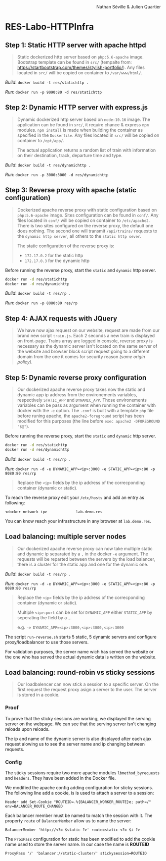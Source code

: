 <div style="text-align: right">Nathan Séville & Julien Quartier</div>

# RES-Labo-HTTPInfra

## Step 1: Static HTTP server with apache httpd

> Static dockerized http server based on `php:5.6-apache` image. Bootstrap template can be found in `src/` (tempalte from: https://startbootstrap.com/themes/stylish-portfolio/). Any files located in `src/` will be copied on container to `/var/www/html/`.

*Build*: `docker build -t res/statichttp .`

*Run*: `docker run -p 9090:80 -d res/statichttp`



## Step 2: Dynamic HTTP server with express.js

> Dynamic dockerized http server based on `node:10.16` image. The application can be found in `src/`, it require chance & express `npm` modules. `npm install` is made when building the container as specified in the `Dockerfile`. Any files located in `src/` will be copied on container to `/opt/app/`.
>
> The actual application returns a random list of train with information on their destination, track, departure time and type.

*Build*: `docker build -t res/dynamichttp .`

*Run*: `docker run -p 3000:3000 -d res/dynamichttp`



## Step 3: Reverse proxy with apache (static configuration)

> Dockerized apache reverse proxy with static configuration based on `php:5.6-apache` image. Sites configuration can be found in `conf/`. Any files located in `conf/` will be copied on container to `/etc/apache2`. There is two sites configured on the reverse proxy, the default one does nothing. The second one will transmit `/api/trains/` requests to the `dynamic http server`, all others to the `static http sever`.
>
> The static configuration of the reverse proxy is: 
>
> - `172.17.0.2` for the static http
> - `172.17.0.3` for the dynamic http



Before running the reverse proxy, start the `static` and `dynamic` http server.

```bash
docker run -d res/statichttp
docker run -d res/dynamichttp
```



*Build*: `docker build -t res/rp .`

*Run*: `docker run -p 8080:80 res/rp`



## Step 4: AJAX requests with JQuery

> We have now ajax request on our website, request are made from our brand new script `train.js`. Each 2 seconds a new train is displayed on front-page. Trains array are logged in console, reverse proxy is necessary as the dynamic server isn't located on the same server of the website and browser block script request going to a different domain from the one it comes for security reason *(same origin policy)*.



## Step 5: Dynamic reverse proxy configuration

> Our dockerized apache reverse proxy takes now the static and dynamic app ip address from the environements variables, respectively `STATIC_APP` and `DYNAMIC_APP`. Those environements variables can be pass as argument when running the container with docker with the `-e` option. The `.conf` is built with a template `php` file before runing apache, the `apache2-foreground` script has been modified for this purposes (the line before `exec apache2 -DFOREGROUND "$@"`).



Before running the reverse proxy, start the `static` and `dynamic` http server.

```bash
docker run -d res/statichttp
docker run -d res/dynamichttp
```



*Build*: `docker build -t res/rp .`

*Run*: `docker run -d -e DYNAMIC_APP=<ip>:3000 -e STATIC_APP=<ip>:80 -p 8080:80 res/rp`

> Replace the `<ip>` fields by the ip address of the correcponding container (dynamic or static).



To reach the reverse proxy edit your `/etc/hosts` and add an entry as following:

```
<docker network ip>				lab.demo.res
```

You can know reach your infrastructure in any browser at `lab.demo.res`.



## Load balancing: multiple server nodes

> Our dockerized apache reverse proxy can now take multiple static and dynamic ip separated by a `,` in the docker `-e` argument. The requests will be reparted between the servers by the load balancer, there is a cluster for the static app and one for the dynamic one.



*Build*: `docker build -t res/rp .`

*Run*: `docker run -d -e DYNAMIC_APP=<ip>:3000 -e STATIC_APP=<ip>:80 -p 8080:80 res/rp`

> Replace the `<ip>` fields by the ip address of the correcponding container (dynamic or static).
>
> Multiple `<ip>:port` can be set for `DYNAMIC_APP` either `STATIC_APP` by seperating the field by a `,`.
>
> e.g. `-e DYNAMIC_APP=<ip>:3000,<ip>:3000,<ip>:3000`



The script `run-reverse.sh` starts 5 static, 5 dynamic servers and configure proxy/loadbalancer to use those servers.

For validation purposes, the server name wich has served the website or the one who has served the actual dynamic data is written on the website.


## Load balancing: round-robin vs sticky sessions

> Our loadbalencer can now stick a session to a specific server. On the first request the request proxy asign a server to the user. The server is stored in a cookie.

### Proof

To prove that the sticky sessions are working, we displayed the serving server on the webpage. We can see that the serving server isn't changing reloads upon reloads. 

The ip and name of the dynamic server is also displayed after each ajax request alowing us to see the server name and ip changing between requests.   

### Config

The sticky sessions require two more apache modules `lbmethod_byrequests` and `headers`. They have been added in the Docker file.

We modified the apache config adding configuration for sticky sessions.
The following line add a cookie, is is used to attach a server to a session:
```
Header add Set-Cookie "ROUTEID=.%{BALANCER_WORKER_ROUTE}e; path=/" env=BALANCER_ROUTE_CHANGED
```

Each balancer member must be named to match the session with it. The property `route` of `BalancerMember` allow us to name the server:
```
BalancerMember 'http://<?= $static ?>' route=static-<?= $i ?>
```

The `ProxPass` configuration for static has been modified to add the cookie name used to store the server name. In our case the name is **ROUTEID**
```
ProxyPass '/' 'balancer://static-cluster/' stickysession=ROUTEID
```

